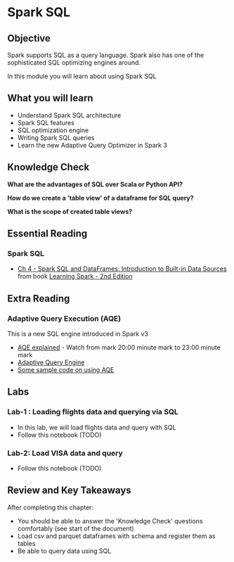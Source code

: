 <link rel='stylesheet' href='../assets/css/main.css'/>

# Spark SQL

## Objective

Spark supports SQL as a query language.  Spark also has one of the sophisticated SQL optimizing engines around.

In this module you will learn about using Spark SQL

## What you will learn

- Understand Spark SQL architecture
- Spark SQL features
- SQL optimization engine
- Writing Spark SQL queries
- Learn the new Adaptive Query Optimizer in Spark 3

## Knowledge Check

**What are the advantages of SQL over Scala or Python API?**

**How do we create a 'table view' of a dataframe for SQL query?**

**What is the scope of created table views?**

## Essential Reading

### Spark SQL

* [Ch 4 - Spark SQL and DataFrames: Introduction to Built-in Data Sources](https://learning.oreilly.com/library/view/learning-spark-2nd/9781492050032/ch04.html)  from book [Learning Spark - 2nd Edition](https://learning.oreilly.com/library/view/learning-spark-2nd/9781492050032/)

## Extra Reading

### Adaptive Query Execution (AQE)

This is a new SQL engine introduced in Spark v3

- [AQE explained](https://www.youtube.com/watch?v=OLJKIogf2nU&feature=youtu.be) - Watch from mark 20:00 minute mark to 23:00 minute mark
- [Adaptive Query Engine](https://databricks.com/blog/2020/05/29/adaptive-query-execution-speeding-up-spark-sql-at-runtime.html)
- [Some sample code on using AQE](https://sparkbyexamples.com/spark/spark-adaptive-query-execution/)

## Labs

### Lab-1 : Loading flights data and querying via SQL

- In this lab, we will load flights data and query with SQL
- Follow this notebook (TODO)

### Lab-2: Load VISA data and query

- Follow this notebook (TODO)

## Review and Key Takeaways

After completing this chapter:

* You should be able to answer the 'Knowledge Check' questions comfortably (see start of the document)
* Load csv and parquet dataframes with schema and register them as tables
* Be able to query data using SQL

